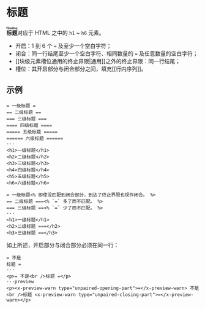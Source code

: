 # 标题

**<ruby>标题<rt>Heading</rt></ruby>**&#x200B;对应于 HTML 之中的 `h1` ~ <wbr />
`h6` 元素。

- 开启：1 到 6 个 `=` 及至少一个空白字符；
- 闭合：同一行结尾至少一个空白字符、相同数量的 `=` 及任意数量的空白字符；
- [[块级元素槽位通用的终止界限|通用]]之外的终止界限：同一行结尾；
- 槽位：其开启部分与闭合部分之间，填充[[行内序列]]。

## 示例

```example
= 一级标题 =
== 二级标题 ==
=== 三级标题 ===
==== 四级标题 ====
===== 五级标题 =====
====== 六级标题 ======
···
<h1>一级标题</h1>
<h2>二级标题</h2>
<h3>三级标题</h3>
<h4>四级标题</h4>
<h5>五级标题</h5>
<h6>六级标题</h6>
```

```example
= 一级标题<% 即使没匹配到闭合部分，到达了终止界限也视作闭合。 %>
== 二级标题 ===<% `=` 多了而不匹配。 %>
=== 三级标题 ==<% `=` 少了而不匹配。 %>
···
<h1>一级标题</h1>
<h2>二级标题 ===</h2>
<h3>三级标题 ==</h3>
```

如上所述，开启部分与闭合部分必须在同一行：

```example
= 不是
标题 =
···
<p>= 不是<br />标题 =</p>
···preview
<p><x-preview-warn type="unpaired-opening-part">=</x-preview-warn> 不是<br />标题 <x-preview-warn type="unpaired-closing-part">=</x-preview-warn></p>
```
